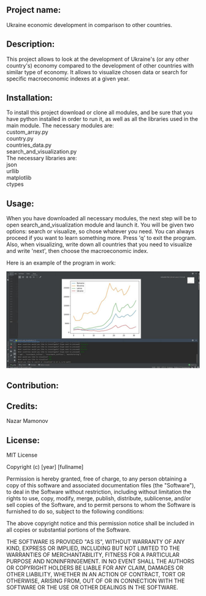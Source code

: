 <h2>Project name:</h2>
Ukraine economic development in comparison to other countries.

<h2>Description:</h2>
This project allows to look at the development of Ukraine's (or any other country's) economy compared to the development of other countries with similar type of economy. It allows to visualize chosen data or search for specific macroeconomic indexes at a given year.

<h2>Installation:</h2>
To install this project download or clone all modules, and be sure that you have python installed in order to run it, as well as all the libraries used in the main module. The necessary modules are:<br />
custom_array.py<br />
country.py<br />
countries_data.py<br />
search_and_visualization.py<br />
The necessary libraries are:<br />
json<br />
urllib<br />
matplotlib<br />
ctypes<br />

<h2>Usage:</h2>
When you have downloaded all necessary modules, the next step will be to open search_and_visualization module and launch it. You will be given two options: search or visualize, so chose whatever you need. You can always proceed if you want to learn something more. Press 'q' to exit the program. Also, when visualizing, write down all countries that you need to visualize and write 'next', then choose the macroeconomic index.
<br />

Here is an example of the program in work:<br />

![](program_example.jpg)

<h2>Contribution:</h2>

<h2>Credits:</h2>
Nazar Mamonov

<h2>License:</h2>
MIT License

Copyright (c) [year] [fullname]

Permission is hereby granted, free of charge, to any person obtaining a copy
of this software and associated documentation files (the "Software"), to deal
in the Software without restriction, including without limitation the rights
to use, copy, modify, merge, publish, distribute, sublicense, and/or sell
copies of the Software, and to permit persons to whom the Software is
furnished to do so, subject to the following conditions:

The above copyright notice and this permission notice shall be included in all
copies or substantial portions of the Software.

THE SOFTWARE IS PROVIDED "AS IS", WITHOUT WARRANTY OF ANY KIND, EXPRESS OR
IMPLIED, INCLUDING BUT NOT LIMITED TO THE WARRANTIES OF MERCHANTABILITY,
FITNESS FOR A PARTICULAR PURPOSE AND NONINFRINGEMENT. IN NO EVENT SHALL THE
AUTHORS OR COPYRIGHT HOLDERS BE LIABLE FOR ANY CLAIM, DAMAGES OR OTHER
LIABILITY, WHETHER IN AN ACTION OF CONTRACT, TORT OR OTHERWISE, ARISING FROM,
OUT OF OR IN CONNECTION WITH THE SOFTWARE OR THE USE OR OTHER DEALINGS IN THE
SOFTWARE.
